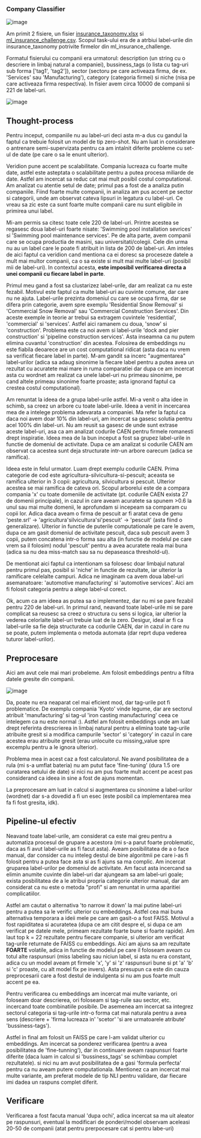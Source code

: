 ### Company Classifier

![image](https://github.com/user-attachments/assets/220341d5-a27e-40f4-8383-e05c9c6390c5)

Am primit 2 fisiere, un fisier [insurance_taxonomy.xlsx](https://github.com/roscanrares/Veridion-CompanyClassifier/blob/main/insurance_taxonomy.xlsx) si [ml_insurance_challenge.csv](https://github.com/roscanrares/Veridion-CompanyClassifier/blob/main/ml_insurance_challenge.csv). Scopul task-ului era de a atrbiui label-urile din insurance_taxonomy potrivite firmelor din ml_insurance_challenge.

Formatul fisierului cu companii era urmatorul: description (un string cu o descriere in limbaj natural a companiei), bussiness_tags (o lista cu tag-uri sub forma ['tag1', 'tag2']), sector (sectoru pe care activeaza firma, de ex. 'Services' sau 'Manufacturing'), category (categoria firmei) si niche (nisa pe care activeaza firma respectiva). In fisier avem circa 10000 de companii si 221 de label-uri.

![image](https://github.com/user-attachments/assets/980e94bd-b594-49db-a67c-566f5d09faff)

## Thought-process

Pentru inceput, companiile nu au label-uri deci asta m-a dus cu gandul la faptul ca trebuie folosit un model de tip zero-shot. Nu am luat in considerare o antrenare semi-supervizata pentru ca am intalnit diferite probleme cu set-ul de date (pe care o sa le enunt ulterior).

Veridion pune accent pe scalabilitate. Compania lucreaza cu foarte multe date, astfel este asteptata o scalabilitate pentru a putea procesa miliarde de date. Astfel am incercat sa reduc cat mai mult posibil costul computational.
Am analizat cu atentie setul de date; primul pas a fost de a analiza putin companiile. Fiind foarte multe companii, in analiza am pus accent pe sector si categorii, unde am observat cateva lipsuri in legatura cu label-uri. Ce vreau sa zic este ca sunt foarte multe companii care nu sunt eligibile in primirea unui label.


Mi-am permis sa citesc toate cele 220 de label-uri. Printre acestea se regasesc doua label-uri foarte nisate: 'Swimming pool installation sevrices' si 'Swimming pool maintenance services'. Pe de alta parte, avem companii care se ocupa productia de masini, sau universitati/colegii. Cele din urma nu au un label care le poate fi atribuit in lista de 200 de label-uri. Am inteles de aici faptul ca veridion cand mentiona ca ei doresc sa proceseze datele a mult mai multor companii, ca o sa existe si mult mai multe label-uri (posibil mii de label-uri). In contextul acesta, **este imposibil verificarea directa a unei companii cu fiecare label in parte**. 

Primul meu gand a fost sa clustarizez label-urile, dar am realizat ca nu este fezabil. Motivul este faptul ca multe label-uri au cuvinte comune, dar care nu ne ajuta. Label-urile prezinta domeniul cu care se ocupa firma, dar se difera prin categorie, avem spre exemplu 'Residential Snow Removal' si 'Commercial Snow Removal' sau 'Commercial Construction Services'. Din aceste exemple in teorie ar trebui sa extragem cuvintele 'residential', 'commercial' si 'services'. Astfel aici ramanem cu doua, 'snow' si 'construction'. Problema este ca noi avem si label-urile 'dock and pier construction' si 'pipeline construction services'. Asta inseamna ca nu putem elimina cuvantul 'construction' din acestea. Folosirea de embeddings nu este fiabila deoarece are un cost computational ridicat (asta daca nu vrem sa verificat fiecare label in parte). M-am gandit sa incerc "augmentarea" label-urilor (adica sa adaug sinonime la fiecare label pentru a putea avea un rezultat cu acuratete mai mare in ruma comparatiei dar dupa ce am incercat asta cu wordnet am realizat ca unele label-uri nu primeau sinonime, pe cand altele primeau sinonime foarte proaste; asta ignorand faptul ca crestea costul computational).

Am renuntat la ideea de a grupa label-urile astfel. Mi-a venit o alta idee in schimb, sa creez un arbore cu toate label-urile. Ideea a venit in incercarea mea de a intelege problema adevarata a companiei. Ma refer la faptul ca daca noi avem doar 10% din label-uri, am incercat sa gasesc solutia pentru acel 100% din label-uri. Nu am reusit sa gasesc de unde sunt extrase aceste label-uri, asa ca am analizat codurile CAEN pentru firmele romanesti drept inspiratie. Ideea mea de la bun inceput a fost sa grupez label-urile in functie de domeniul de activitate. Dupa ce am analizat si codurile CAEN am observat ca acestea sunt deja structurate intr-un arbore oarecum (adica se ramifica). 

Ideea este in felul urmator. Luam drept exemplu codurile CAEN. Prima categorie de cod este agricultura-silvicultura-si-pescuit; aceasta se ramifica ulterior in 3 copii: agricultura, silvicultura si pescuit. Ulterior acestea se mai ramifica de cateva ori. Scopul arborelui este de a compara compania 'x' cu toate domeniile de activitate (pt. codurile CAEN exista 27 de domenii principale), in cazul in care aveam acuratete sa spunem >0.6 la unul sau mai multe domenii, le aprofundam si incepeam sa comparam cu copii lor. Adica daca aveam o firma de pescuit ar fi aratat ceva de genu 'peste.srl' -> 'agricultura'silvicultura'si'pescuit' -> 'pescuit' (asta fiind o generalizare). Ulterior in functie de puterile computationale pe care le avem, dupa ce am gasit domeniul de activitate pescuit, daca sub pescuit avem 3 copii, putem concatena intr-o forma sau alta (in functie de modelul pe care vrem sa il folosim) nodul 'pescuit' pentru a avea acuratete reala mai buna (adica sa nu dea miss-match sau sa nu depaseasca threshold-ul). 

De mentionat aici faptul ca intentionam sa folosesc doar limbajul natural pentru primul pas, posibil si 'niche' in functie de rezultate, iar ulterior la ramificare celelalte campuri. Adica ne imaginam ca avem doua label-uri asemanatoare: 'automotive manufacturing' si 'automotive services'. Aici am fi folosit categoria pentru a alege label-ul corect.

Ok, acum ca am ideea as putea sa o implementez, dar nu mi se pare fezabil pentru 220 de label-uri. In primul rand, neavand toate label-urile mi se pare complicat sa reusesc sa creez o structura cu sens si logica, iar ulterior la vederea celorlalte label-uri trebuie luat de la zero. Desigur, ideal ar fi ca label-urile sa fie deja structurate ca codurile CAEN, dar in cazul in care nu se poate, putem implementa o metoda automata (dar reprt dupa vederea tuturor label-urilor).

## Preprocesare

Aici am avut cele mai mari probeleme. Am folosit embeddings pentru a filtra datele gresite din companii.

![image](https://github.com/user-attachments/assets/89e8dbdd-8f34-40a9-92d8-ed62900a2a77)

Da, poate nu era neaparat cel mai eficient mod, dar tag-urile pot fi problematice. De exemplu compania 'Kyoto' vinde legume, dar are sectorul atribuit 'manufacturing' si tag-ul 'iron casting manufacturing' ceea ce intelegem ca nu este normal :). Astfel am folosit embeddings unde am luat drept referinta drescrierea in limbaj natural pentru a elimina toate tag-urile atribuite gresit si a modifica campurile 'sector' si 'category' in cazul in care acestea erau atribuite gresit (erau unlocuite cu missing_value spre excemplu pentru a le ignora ulterior).

Problema mea in acest caz a fost calculatorul. Ne avand posibilitatea de a rula (mi s-a umflat bateria) nu am putut face 'fine-tuning' (dura 1.5 ore curatarea setului de date) si nici nu am pus foarte mult accent pe acest pas considerand ca ideea in sine a fost de ajuns momentan.

La preprocesare am luat in calcul si augmentarea cu sinonime a label-urilor (wordnet) dar s-a dovedid a fi un esec (este posibil ca implementarea mea fa fi fost gresita, idk). 

## Pipeline-ul efectiv

Neavand toate label-urile, am considerat ca este mai greu pentru a automatiza procesul de grupare a acestora (mi s-a parut foarte problematic, daca as fi avut label-urile as fi facut asta). Aveam posibilitatea de a o face manual, dar consider ca nu inteleg destul de bine algoritmii pe care i-as fi folosit pentru a putea face asta si as fi ajuns sa ma complic. Am incercat gruparea label-urilor pe domeniul de activitate. Am facut asta incercand sa elimin anumite cuvinte din label-uri dar ajungeam sa am label-uri goale; exista posbilitatea de a le atribui propria categorie ulterior manual, dar am considerat ca nu este o metoda "profi" si am renuntat in urma aparitiei complicatiilor.

Astfel am cautat o alternativa 'to narrow it down' la mai putine label-uri pentru a putea sa le verific ulterior cu embeddings. Astfel cea mai buna alternativa temporara a ideii mele pe care am gasit-o a fost FAISS. Motivul a fost rapiditatea si acuratetea (dupa ce am citit despre el, si dupa ce am verificat pe datele mele, primeam rezultate foarte bune si foarte rapide). Am laut top k = 22 rezultate pentru fiecare companie, si ulterior am verificat tag-urile returnate de FAISS cu embeddings. Aici am ajuns sa am rezultate **FOARTE** volatile, adica in functie de modelul pe care il foloseam aveam cu totul alte raspunsuri (miss labeling sau niciun label, si asta nu era constant, adica cu un model aveam pt firmele 'x', 'y' si 'z' raspunsuri bune si pt 'a' 'b' si 'c' proaste, cu alt model fix pe invers).
Asta presupun ca este din cauza preprocesarii care a fost destul de indulgenta si nu am pus foarte mult accent pe ea.

Pentru verificarea cu embeddings am incercat mai multe variante, ori foloseam doar descrierea, ori foloseam si tag-ruile sau sector, etc. incercand toate combinatiile posibile. De asemenea am incercat sa integrez sectorul categoria si tag-urile intr-o forma cat mai naturala pentru a avea sens (descriere + 'firma lucreaza in' 'scetor' 'si are urmatoarele atribute' 'bussiness-tags').

Astfel in final am folosit un FAISS pe care l-am validat ulterior cu embeddings. Am incercat sa ponderez verificarea (pentru a avea posibilitatea de 'fine-tunning'), dar in continuare aveam raspunsuri foarte diferite (daca luam in calcul si 'bussiness_tags' se schimbau complet rezultatele). si nici nu am avut posibilitatea de a gasi 'formula perfecta' pentru ca nu aveam putere computationala. Mentionez ca am incercat mai multe variante, am preferat modele de tip NLI pentru validare, dar fiecare imi dadea un raspuns complet diferit. 


## Verificare

Verificarea a fost facuta manual 'dupa ochi', adica incercat sa ma uit aleator pe raspunsuri, eventual la modificari de ponderi/model observam aceleasi 20-50 de companii (atat pentru prerpocesare cat si pentru labe-uri)
